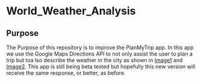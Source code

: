 # World_Weather_Analysis
## Purpose
The Purpose of this repository is to improve the PlanMyTrip app. In this app we use the Google Maps Directions API to not only assist the user to plan a trip but toa lso describe the weather in the city as shown in [Image1](https://github.com/ElizMishina/World_Weather_Analysis/blob/master/Vacation_Itinerary/WeatherPy_travel_map.png) and [Image2](https://github.com/ElizMishina/World_Weather_Analysis/blob/master/Vacation_Itinerary/WeatherPy_travel_map_markers.png). This app is still being beta tested but hopefully this new version will receive the same response, or better, as before.